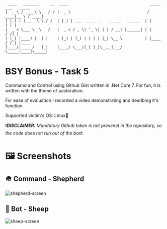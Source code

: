  ```
  ____   _______     __  ____                                    _____ ___   _____ 
 |  _ \ / ____\ \   / / |  _ \                                  / ____|__ \ / ____|
 | |_) | (___  \ \_/ /  | |_) | ___  _ __  _   _ ___   ______  | |       ) | |     
 |  _ < \___ \  \   /   |  _ < / _ \| '_ \| | | / __| |______| | |      / /| |     
 | |_) |____) |  | |    | |_) | (_) | | | | |_| \__ \          | |____ / /_| |____ 
 |____/|_____/   |_|    |____/ \___/|_| |_|\__,_|___/           \_____|____|\_____|
 ```
                                                                                   
                                                                                   
BSY Bonus - Task 5
==================
Command and Control using Github Gist written in .Net Core 7. For fun, it is written with the theme of pastoralism.

For ease of evaluation I recorded a video demonstrating and desribing it's function.

Supported victim's OS: Linux🐧

❗***DISCLAIMER:*** *Mandatory Github token is not presenet in the repository, so the code does not run out of the box*❗

# 🖼️ Screenshots
## 🪖 Command - Shepherd
![shepherd-screen](https://user-images.githubusercontent.com/22428842/209850187-b57b2c15-03e8-4256-b42c-caddc0cb9fee.png)
## 🤖 Bot - Sheep
![sheep-screen](https://user-images.githubusercontent.com/22428842/209850584-a92de026-c7c9-4a94-82b7-04c095e96d89.png)
